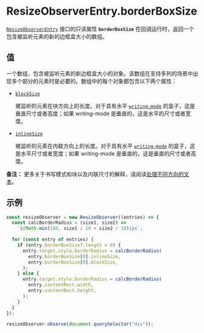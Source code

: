 # ResizeObserverEntry.borderBoxSize

[`ResizeObserverEntry`](https://developer.mozilla.org/zh-CN/docs/Web/API/ResizeObserverEntry) 接口的只读属性 **`borderBoxSize`** 在回调运行时，返回一个包含被监听元素的新的边框盒大小的数组。

## 值

一个数组，包含被监听元素的新边框盒大小的对象。该数组在支持多列的场景中出现多个部分的元素时是必要的。数组中的每个对象都包含以下两个属性：

-   [`blockSize`](https://developer.mozilla.org/zh-CN/docs/Web/API/ResizeObserverEntry/borderBoxSize#blocksize)

    被监听的元素在块方向上的长度。对于具有水平 [`writing-mode`](https://developer.mozilla.org/zh-CN/docs/Web/CSS/writing-mode) 的盒子，这是垂直尺寸或者高度；如果 writing-mode 是垂直的，这是水平的尺寸或者宽度。

-   [`inlineSize`](https://developer.mozilla.org/zh-CN/docs/Web/API/ResizeObserverEntry/borderBoxSize#inlinesize)

    被监听的元素在内联方向上的长度。对于具有水平 [`writing-mode`](https://developer.mozilla.org/zh-CN/docs/Web/CSS/writing-mode) 的盒子，这是水平尺寸或者宽度；如果 writing-mode 是垂直的，这是垂直的尺寸或者高度。

**备注：** 更多关于书写模式和块以及内联尺寸的解释，请阅读[处理不同方向的文本](https://developer.mozilla.org/zh-CN/docs/Learn/CSS/Building_blocks/Handling_different_text_directions)。

## 示例

```js
const resizeObserver = new ResizeObserver((entries) => {
  const calcBorderRadius = (size1, size2) =>
    `${Math.min(100, size1 / 10 + size2 / 10)}px`;

  for (const entry of entries) {
    if (entry.borderBoxSize?.length > 0) {
      entry.target.style.borderRadius = calcBorderRadius(
        entry.borderBoxSize[0].inlineSize,
        entry.borderBoxSize[0].blockSize,
      );
    } else {
      entry.target.style.borderRadius = calcBorderRadius(
        entry.contentRect.width,
        entry.contentRect.height,
      );
    }
  }
});

resizeObserver.observe(document.querySelector("div"));
```